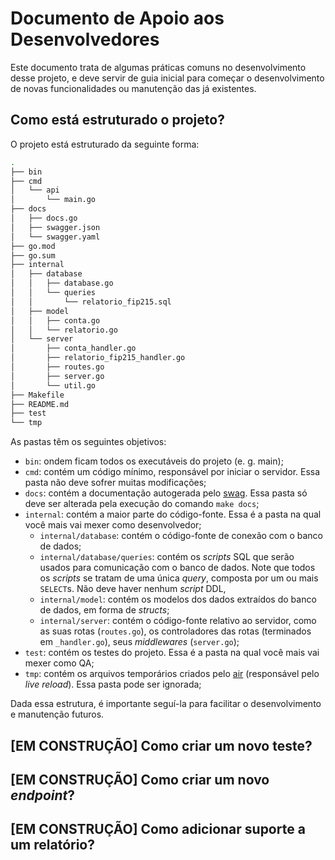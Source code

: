 # Documento de Apoio aos Desenvolvedores

Este documento trata de algumas práticas comuns no desenvolvimento desse projeto, e deve servir de guia inicial para começar o desenvolvimento de novas funcionalidades ou manutenção das já existentes.

## Como está estruturado o projeto?

O projeto está estruturado da seguinte forma:

```bash
.
├── bin
├── cmd
│   └── api
│       └── main.go
├── docs
│   ├── docs.go
│   ├── swagger.json
│   └── swagger.yaml
├── go.mod
├── go.sum
├── internal
│   ├── database
│   │   ├── database.go
│   │   └── queries
│   │       └── relatorio_fip215.sql
│   ├── model
│   │   ├── conta.go
│   │   └── relatorio.go
│   └── server
│       ├── conta_handler.go
│       ├── relatorio_fip215_handler.go
│       ├── routes.go
│       ├── server.go
│       └── util.go
├── Makefile
├── README.md
├── test
└── tmp
```

As pastas têm os seguintes objetivos:

- `bin`: ondem ficam todos os executáveis do projeto (e. g. main);
- `cmd`: contém um código mínimo, responsável por iniciar o servidor. Essa pasta não deve sofrer muitas modificações;
- `docs`: contém a documentação autogerada pelo [swag](https://github.com/swaggo/swag). Essa pasta só deve ser alterada pela execução do comando `make docs`;
- `internal`: contém a maior parte do código-fonte. Essa é a pasta na qual você mais vai mexer como desenvolvedor;
    - `internal/database`: contém o código-fonte de conexão com o banco de dados;
    - `internal/database/queries`: contém os *scripts* SQL que serão usados para comunicação com o banco de dados. Note que todos os *scripts* se tratam de uma única *query*, composta por um ou mais `SELECT`s. Não deve haver nenhum *script* DDL, 
    - `internal/model`: contém os modelos dos dados extraídos do banco de dados, em forma de *structs*;
    - `internal/server`: contém o código-fonte relativo ao servidor, como as suas rotas (`routes.go`), os controladores das rotas (terminados em `_handler.go`), seus *middlewares* (`server.go`);
- `test`: contém os testes do projeto. Essa é a pasta na qual você mais vai mexer como QA;
- `tmp`: contém os arquivos temporários criados pelo [air](https://github.com/cosmtrek/air) (responsável pelo *live reload*). Essa pasta pode ser ignorada;

Dada essa estrutura, é importante seguí-la para facilitar o desenvolvimento e manutenção futuros.

## [EM CONSTRUÇÃO] Como criar um novo teste?

## [EM CONSTRUÇÃO] Como criar um novo *endpoint*?

## [EM CONSTRUÇÃO] Como adicionar suporte a um relatório?
